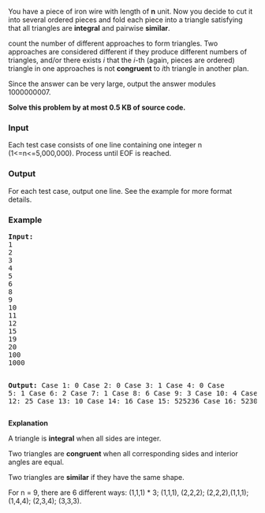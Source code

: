<p>You have a piece of iron wire with length of <strong>n</strong> unit. Now you decide to cut it into several ordered pieces and fold each piece into a triangle satisfying that all triangles are <strong>integral</strong> and pairwise <strong>similar</strong>.</p>
<p>count the number of different approaches to form triangles. Two approaches are considered different if they produce different numbers of triangles, and/or there exists <em>i</em> that the <em>i</em>-th (again, pieces are ordered) triangle in one approaches is not <strong>congruent</strong> to <em>i</em>th triangle in another plan.</p>
<p>Since the answer can be very large, output the answer modules 1000000007.</p>
<p><strong>Solve this problem by at most 0.5 KB of source code. </strong></p>
<h3>Input</h3>
<p>Each test case consists of one line containing one integer n (1&lt;=n&lt;=5,000,000). Process until EOF is reached.</p>
<h3>Output</h3>
<p>For each test case, output one line. See the example for more format details.</p>
<h3>Example</h3>
<pre><strong>Input:</strong>
1
2
3
4
5
6
8
9
10
11
12
15
19
20
100
1000

<strong>Output:</strong>
Case 1: 0
Case 2: 0
Case 3: 1
Case 4: 0
Case 5: 1
Case 6: 2
Case 7: 1
Case 8: 6
Case 9: 3
Case 10: 4
Case 11: 10
Case 12: 25
Case 13: 10
Case 14: 16
Case 15: 525236
Case 16: 523080925
</pre>
<p><strong>Explanation</strong></p>
<p>A triangle is <strong>integral</strong> when all sides are integer.</p>
<p>Two triangles are <strong>congruent</strong> when all corresponding sides and interior angles are equal.</p>
<p>Two triangles are <strong>similar</strong> if they have the same shape.</p>
<p>For n = 9, there are 6 different ways: (1,1,1) * 3; (1,1,1), (2,2,2); (2,2,2),(1,1,1); (1,4,4); (2,3,4); (3,3,3).</p>